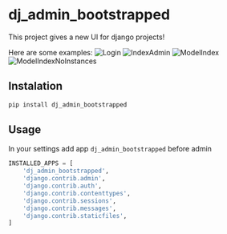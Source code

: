 # dj_admin_bootstrapped

This project gives a new UI for django projects!

Here are some examples:
![Login](https://cdn.rawgit.com/carlosmart626/dj_admin_bootstrapped/master/media/dj_admin_bootstrapped-1.png)
![IndexAdmin](https://cdn.rawgit.com/carlosmart626/dj_admin_bootstrapped/master/media/dj_admin_bootstrapped-2.png)
![ModelIndex](https://cdn.rawgit.com/carlosmart626/dj_admin_bootstrapped/master/media/dj_admin_bootstrapped-3.png)
![ModelIndexNoInstances](https://cdn.rawgit.com/carlosmart626/dj_admin_bootstrapped/master/media/dj_admin_bootstrapped-4.png)

## Instalation
```bash
pip install dj_admin_bootstrapped
```

## Usage
In your settings add app `dj_admin_bootstrapped` before admin
```python
INSTALLED_APPS = [
    'dj_admin_bootstrapped',
    'django.contrib.admin',
    'django.contrib.auth',
    'django.contrib.contenttypes',
    'django.contrib.sessions',
    'django.contrib.messages',
    'django.contrib.staticfiles',
]
```